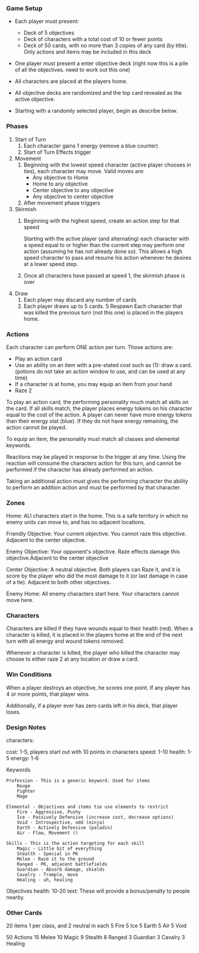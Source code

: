 ### Game Setup
* Each player must present:
    * Deck of 5 objectives
    * Deck of characters with a total cost of 10 or fewer points
    * Deck of 50 cards, with no more than 3 copies of any card (by title). Only actions and items may be included in this deck

* One player must present a enter objective deck (right now this is a pile of all the objectives. need to work out this one)
* All characters are placed at the players home. 
* All objective decks are randomized and the top card revealed as the active objective.
* Starting with a randomly selected player, begin as describe below. 

### Phases

1. Start of Turn
    1. Each character gains 1 energy (remove a blue counter)
    2. Start of Turn Effects trigger
2. Movement
    1. Beginning with the lowest speed character (active player chooses in ties), each character may move. Valid moves are:
        * Any objective to Home
        * Home to any objective
        * Center objective to any objective
        * Any objective to center objective
    2. After movement phase triggers
3. Skirmish
    1. Beginning with the highest speed, create an action step for that speed
        
        Starting with the active player (and alternating) each character with a speed equal to or higher than the current step may perform one action (assuming he has not already done so). This allows a high speed character to pass and resume his action whenever he desires at a lower speed step.
    2. Once all characters have passed at speed 1, the skirmish phase is over
4. Draw
    1. Each player may discard any number of cards
    2. Each player draws up to 5 cards.
5 Respawn
    Each character that was killed the previous turn (not this one) is placed in the players home. 


### Actions

Each character can perform ONE action per turn. Those actions are:
* Play an action card
* Use an ability on an item with a pre-stated cost such as (1): draw a card. (potions do not take an action window to use, and can be used at any time)
* If a character is at home, you may equip an item from your hand
* Raze 2

To play an action card, the performing personality much match all skills on the card. If all skills match, the player places energy tokens on his character equal to the cost of the action. A player can never have more energy tokens than their energy stat (blue). If they do not have energy remaining, the action cannot be played. 

To equip an item, the personality must match all classes and elemental keywords. 

Reactions may be played in response to the trigger at any time. Using the reaction will consume the characters action for this turn, and cannot be performed if the character has already performed an action.

Taking an additional action must gives the performing character the ability to perform an addition action and must be performed by that character.

### Zones
Home: ALl characters start in the home. This is a safe territory in which no enemy units can move to, and has no adjacent locations.

Friendly Objective: Your current objective. You cannot raze this objective. Adjacent to the center objective.

Enemy Objective: Your opponent's objective. Raze effects damage this objective.Adjacent to the center objective

Center Objective: A neutral objective. Both players can Raze it, and it is score by the player who did the most damage to it (or last damage in case of a tie). Adjacent to both other objectives. 

Enemy Home: All enemy characters start here. Your characters cannot move here. 

### Characters

Characters are killed if they have wounds equal to their health (red). When a character is killed, it is placed in the players home at the end of the next turn with all energy and wound tokens removed. 

Whenever a character is killed, the player who killed the character may choose to either raze 2 at any location or draw a card. 

### Win Conditions

When a player destroys an objective, he scores one point. If any player has 4 or more points, that player wins. 

Additionally, if a player ever has zero cards left in his deck, that player loses.








### Design Notes

characters: 

cost: 1-5, players start out with 10 points in characters
speed: 1-10
health: 1-5
energy: 1-6


Keywords

    Profession - This is a generic keyword. Used for items
        Rouge
        Fighter
        Mage

    Elemental - Objectives and items tie use elements to restrict
        Fire - Aggressive, Pushy
        Ice - Passively Defensive (increase cost, decrease options)
        Void - Introspective, odd (ninja)
        Earth - Actively Defensive (paladin)
        Air - Flow, Movement ()

    Skills - This is the action targeting for each skill
        Magic - Little bit of everything
        Stealth - Special in PK
        Melee - Raze it to the ground
        Ranged - PK, adjacent battlefields
        Guardian - Absorb damage, shields
        Cavalry - Trample, move
        Healing - uh, healing

Objectives
health: 10-20
text: These will provide a bonus/penalty to people nearby.

### Other Cards
20 items
    1 per class, and 2 neutral in each
    5 Fire
    5 Ice
    5 Earth
    5 Air
    5 Void

50 Actions
    15 Melee
    10 Magic
    9 Stealth
    8 Ranged
    3 Guardian
    3 Cavalry
    3 Healing

        
